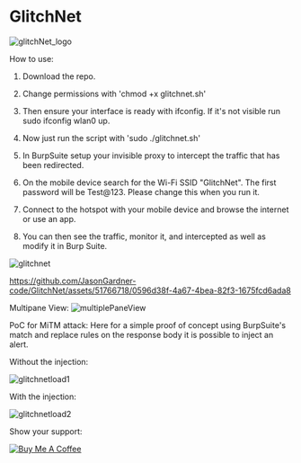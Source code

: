 # GlitchNet

![glitchNet_logo](https://github.com/JasonGardner-code/GlitchNet/assets/51766718/d8c8a560-c5db-423c-8b8d-7347d329eb82)

How to use:

1. Download the repo.

2. Change permissions with 'chmod +x glitchnet.sh'

3. Then ensure your interface is ready with ifconfig. If it's not visible run sudo ifconfig wlan0 up. 

4. Now just run the script with 'sudo ./glitchnet.sh' 

4. In BurpSuite setup your invisible proxy to intercept the traffic that has been redirected.
   
6. On the mobile device search for the Wi-Fi SSID "GlitchNet". The first password will be Test@123. Please change this when you run it.

7. Connect to the hotspot with your mobile device and browse the internet or use an app.

8. You can then see the traffic, monitor it, and intercepted as well as modify it in Burp Suite.

![glitchnet](https://github.com/JasonGardner-code/GlitchNet/assets/51766718/3793d97d-1dfa-46d6-bfbb-c68c737357f3)



https://github.com/JasonGardner-code/GlitchNet/assets/51766718/0596d38f-4a67-4bea-82f3-1675fcd6ada8



Multipane View:
![multiplePaneView](https://github.com/JasonGardner-code/GlitchNet/assets/51766718/1640129a-0a93-45ba-9ea4-505e44f53d9f)


PoC for MiTM attack:
Here for a simple proof of concept using BurpSuite's match and replace rules on the response body it is possible to inject an alert.

Without the injection:

![glitchnetload1](https://github.com/JasonGardner-code/GlitchNet/assets/51766718/420c973c-ed6c-42eb-ada5-213c10c92c5c)

With the injection:

![glitchnetload2](https://github.com/JasonGardner-code/GlitchNet/assets/51766718/12c85e2f-f4e8-4a75-8af1-993ab12d8f63)


Show your support:

[![Buy Me A Coffee](https://img.shields.io/badge/Buy%20Me%20A%20Coffee-%23FFDD00.svg?style=for-the-badge&logo=buy-me-a-coffee&logoColor=black)](https://buymeacoffee.com/iamtherealjason)



